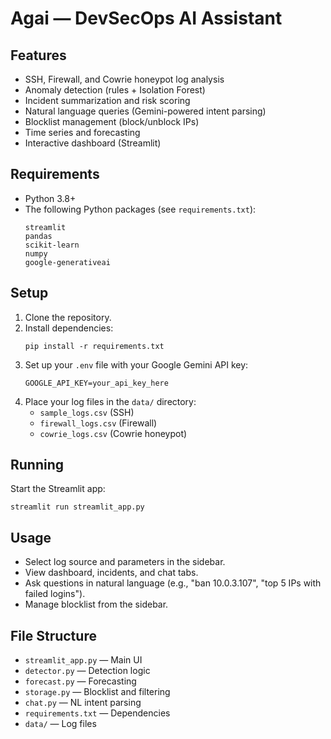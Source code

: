 # Agai — DevSecOps AI Assistant

## Features
- SSH, Firewall, and Cowrie honeypot log analysis
- Anomaly detection (rules + Isolation Forest)
- Incident summarization and risk scoring
- Natural language queries (Gemini-powered intent parsing)
- Blocklist management (block/unblock IPs)
- Time series and forecasting
- Interactive dashboard (Streamlit)

## Requirements

- Python 3.8+
- The following Python packages (see `requirements.txt`):
  ```
  streamlit
  pandas
  scikit-learn
  numpy
  google-generativeai
  ```

## Setup

1. Clone the repository.
2. Install dependencies:
   ```
   pip install -r requirements.txt
   ```
3. Set up your `.env` file with your Google Gemini API key:
   ```
   GOOGLE_API_KEY=your_api_key_here
   ```
4. Place your log files in the `data/` directory:
   - `sample_logs.csv` (SSH)
   - `firewall_logs.csv` (Firewall)
   - `cowrie_logs.csv` (Cowrie honeypot)

## Running

Start the Streamlit app:
```
streamlit run streamlit_app.py
```

## Usage

- Select log source and parameters in the sidebar.
- View dashboard, incidents, and chat tabs.
- Ask questions in natural language (e.g., "ban 10.0.3.107", "top 5 IPs with failed logins").
- Manage blocklist from the sidebar.

## File Structure

- `streamlit_app.py` — Main UI
- `detector.py` — Detection logic
- `forecast.py` — Forecasting
- `storage.py` — Blocklist and filtering
- `chat.py` — NL intent parsing
- `requirements.txt` — Dependencies
- `data/` — Log files
